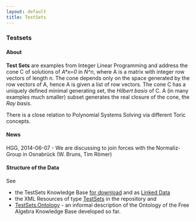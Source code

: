 ```yaml
---
layout: default
title: TestSets
---
```


### Testsets

#### About

**Test Sets** are examples from Integer Linear Programming and address the cone C of solutions of *A\*x=0* in *N\^n*, where A is a matrix with integer row vectors of length n. The cone depends only on the space generated by the row vectors of A, hence A is given a list of row vectors. The cone C has a uniquely defined minimal generating set, the *Hilbert basis* of C. A (in many examples much smaller) subset generates the real closure of the cone, the *Ray basis*.

There is a close relation to Polynomial Systems Solving via different Toric concepts.

#### News

HGG, 2014-06-07 - We are discussing to join forces with the Normaliz-Group in Osnabrück (W. Bruns, Tim Römer)

#### Structure of the Data

See

-   the TestSets Knowledge Base [for download](http://symbolicdata.org/RDFData/TestSets.ttl) and as [Linked Data](http://symbolicdata.org/Data/TestSets/)
-   the XML Resources of type [TestSets](http://symbolicdata.org/XMLResources/TestSets) in the repository and
-   [TestSets.Ontology](TestSets.Ontology "wikilink") - an informal description of the Ontology of the Free Algebra Knowledge Base developed so far.


